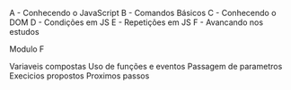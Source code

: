 A - Conhecendo o JavaScript
B - Comandos Básicos
C - Conhecendo o DOM
D - Condições em JS
E - Repetições em JS
F - Avancando nos estudos

Modulo F

Variaveis compostas
Uso de funções e eventos
Passagem de parametros
Execicios propostos
Proximos passos
